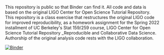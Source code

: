 This repository is public so that Binder can find it. All code and data is based on the original LIGO Center for Open Science Tutorial Repository. This repository is a class exercise that restructures the original LIGO code for improved reproducibility, as a homework assignment for the Spring 2022 installment of UC Berkeley's Stat 159/259 course, LIGO Center for Open Science Tutorial Repository _Reproducible and Collaborative Data Science. Authorship of the original analysis code rests with the LIGO collaboration.

[![Binder](https://mybinder.org/badge_logo.svg)](https://mybinder.org/v2/gh/UCB-stat-159-s23/hw02-jamesterryxu/HEAD?labpath=LOSC_Event_tutorial.ipynb)